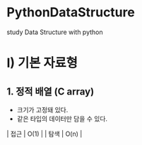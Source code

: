 # PythonDataStructure
study Data Structure with python

# I) 기본 자료형

 ## 1. 정적 배열 (C array)
 
  - 크기가 고정돼 있다.
  - 같은 타입의 데이터만 담을 수 있다.
  
| 접근 | O(1) |
| 탐색 | O(n) |
